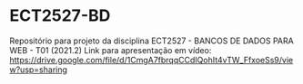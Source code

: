 # ECT2527-BD
Repositório para projeto da disciplina ECT2527 - BANCOS DE DADOS PARA WEB - T01 (2021.2)
Link para apresentação em vídeo: https://drive.google.com/file/d/1CmgA7fbrqqCCdIQohIt4vTW_FfxoeSs9/view?usp=sharing
